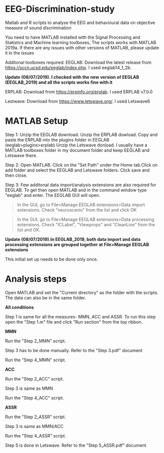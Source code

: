 # EEG-Discrimination-study
Matlab and R scripts to analyse the EEG and behavioural data on objective measure of sound discrimination

You need to have MATLAB installed with the Signal Processing and Statistics and Machine learning toolboxes, The scripts works with MATLAB 2019a. If there are any issues with other versions of MATLAB, please update it in the issues

Additonal toolboxes required:
EEGLAB: Download the latest release from https://sccn.ucsd.edu/eeglab/index.php. I used eeglab14_1_2b. 

**Update (08/07/2019). I checked with the new version of EEGLAB (EEGLAB_2019) and all the scripts works fine with it**

ERPLAB: Download from https://erpinfo.org/erplab. I used ERPLAB v7.0.0

Lestwave: Download from https://www.letswave.org/. I used Letswave6

# MATLAB Setup
Step 1: Unzip the EEGLAB download. Unzip the ERPLAB dowload. Copy and paste the ERPLAB into the plugins folder in EEGLAB (eeglab>plugins>erplab)
Unzip the Letswave donload.
I usually have a MATLAB toolboxes folder in my document folder and keep EEGLAB and Letswave there.  

Step 2: Open MATLAB. Click on the "Set Path" under the Home tab.Click on add folder and select the EEGLAB and Letswave folders. Click save and then close.

Step 3: Few additonal data import/analysis extensions are also required for EEGLAB. To get then open MATLAB and in the command window type "eeglab" and enter. The EEGLAB GUI will open. 

> In the GUI, go to File>Manage EEGLAB extensions>Data import extensions. Check "neuroscanio" from the list and click OK

> In the GUI, go to File>Manage EEGLAB extensions>Data processing extensions. Check "ICLabel", "Viewprops" and "CleanLine" from the list and OK.

**Update (08/07/2019).In EEGLAB_2019, both data import and data processing extensions are grouped together at File>Manage EEGLAB extensions** 

This initial set up needs to be done only once.

# Analysis steps

Open MATLAB and set the "Current directory" as the folder with the scripts. The data can also be in the same folder.

<b> All conditions </b>
  
Step 1 is same for all the measures- MMN, ACC and ASSR. To run this step open the "Step 1.m" file and click "Run section" from the top ribbon.

<b> MMN </b>

Run the "Step 2_MMN" script.

Step 3 has to be done manually. Refer to the "Step 3.pdf" document

Run the "Step 4_MMN" script.

<b> ACC </b>

Run the "Step 2_ACC" script.

Step 3 is same as MMN

Run the "Step 4_ACC" script.

<b> ASSR </b>

Run the "Step 2_ASSR" script.

Step 3 is same as MMN/ACC

Run the "Step 4_ASSR" script.

Step 5 is done in Letswave. Refer to the "Step 5_ASSR.pdf" document
